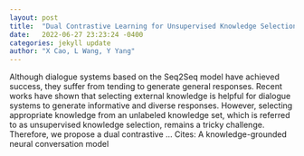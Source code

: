 ```yaml
---
layout: post
title:  "Dual Contrastive Learning for Unsupervised Knowledge Selection"
date:   2022-06-27 23:23:24 -0400
categories: jekyll update
author: "X Cao, L Wang, Y Yang"
---
```

Although dialogue systems based on the Seq2Seq model have achieved success, they suffer from tending to generate general responses. Recent works have shown that selecting external knowledge is helpful for dialogue systems to generate informative and diverse responses. However, selecting appropriate knowledge from an unlabeled knowledge set, which is referred to as unsupervised knowledge selection, remains a tricky challenge. Therefore, we propose a dual contrastive …
Cites: ‪A knowledge-grounded neural conversation model‬  